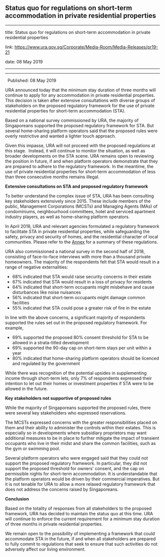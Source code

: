 ## Status quo for regulations on short-term accommodation in private residential properties
---
title: Status quo for regulations on short-term accommodation in private residential properties

link: https://www.ura.gov.sg/Corporate/Media-Room/Media-Releases/pr19-21

date: 08 May 2019

---

----------------------------------------------------------------------------------------

  Published: 08 May 2019

URA announced today that the minimum stay duration of three months will continue to apply for any accommodation in private residential properties. This decision is taken after extensive consultations with diverse groups of stakeholders on the proposed regulatory framework for the use of private residential properties for short-term accommodation (STA).

Based on a national survey commissioned by URA, the majority of Singaporeans supported the proposed regulatory framework for STA. But several home-sharing platform operators said that the proposed rules were overly restrictive and wanted a lighter touch approach.

Given this impasse, URA will not proceed with the proposed regulations at this stage.  Instead, it will continue to monitor the situation, as well as broader developments on the STA scene. URA remains open to reviewing the position in future, if and when platform operators demonstrate that they are prepared to adhere to the regulatory framework. In the meantime, the use of private residential properties for short-term accommodation of less than three consecutive months remains illegal.

**Extensive consultations on STA and proposed regulatory framework**

To better understand the complex issue of STA, URA has been consulting key stakeholders extensively since 2015. These include members of the public, Management Corporations (MCSTs) and Managing Agents (MAs) of condominiums, neighbourhood committees, hotel and serviced apartment industry players, as well as home-sharing platform operators.

In April 2018, URA and relevant agencies formulated a regulatory framework to facilitate STA in private residential properties, while safeguarding the safety, privacy and security of homes, and the residential character of local communities. Please refer to the [Annex](https://www.ura.gov.sg/-/media/Corporate/Media-Room/2019/May/pr19-21a.pdf)  for a summary of these regulations.

URA also commissioned a national survey in the second half of 2018, consisting of face-to-face interviews with more than a thousand private homeowners. The majority of the respondents felt that STA would result in a range of negative externalities:

-   68% indicated that STA would raise security concerns in their estate
-   67% indicated that STA would result in a loss of privacy for residents
-   64% indicated that short-term occupants might misbehave and cause disturbances like noise nuisances
-   56% indicated that short-term occupants might damage common facilities 
-   55% indicated that STA could pose a greater risk of fire in the estate

In line with the above concerns, a significant majority of respondents supported the rules set out in the proposed regulatory framework. For example,

-   69% supported the proposed 80% consent threshold for STA to be allowed in a strata-titled development
-   69% supported the 90-day cap on short-term stays per unit within a year
-   80% indicated that home-sharing platform operators should be licenced and regulated by the government

While there was recognition of the potential upsides in supplementing income through short-term lets, only 7% of respondents expressed their intention to let out their homes or investment properties if STA were to be allowed in the future.

**Key stakeholders not supportive of proposed rules**

While the majority of Singaporeans supported the proposed rules, there were several key stakeholders who expressed reservations.

The MCSTs expressed concerns with the greater responsibilities placed on them and their ability to administer the controls within their estates. This is especially so in developments where subsidiary proprietors may want additional measures to be in place to further mitigate the impact of transient occupants who live in their midst and share the common facilities, such as the gym or swimming pool.

Several platform operators who were engaged said that they could not support the proposed regulatory framework. In particular, they did not support the proposed threshold for owners' consent, and the cap on permissible nights for short-term accommodation. It is understandable that the platform operators would be driven by their commercial imperatives. But it is not tenable for URA to allow a more relaxed regulatory framework that does not address the concerns raised by Singaporeans.

**Conclusion**

Based on the totality of responses from all stakeholders to the proposed framework, URA has decided to maintain the status quo at this time. URA will continue to enforce the current requirement for a minimum stay duration of three months in private residential properties.

We remain open to the possibility of implementing a framework that could accommodate STA in the future, if and when all stakeholders are prepared to fully commit to regulations that seek to ensure that such activities do not adversely affect our living environment.